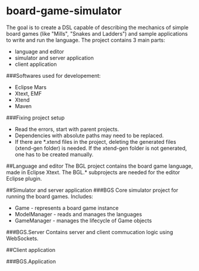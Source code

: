 # board-game-simulator
The goal is to create a DSL capable of describing the mechanics of simple board games (like "Mills", "Snakes and Ladders") and sample applications to write and run the language.
The project contains 3 main parts:
* language and editor
* simulator and server application
* client application

###Softwares used for developement:
* Eclipse Mars
* Xtext, EMF
* Xtend
* Maven

###Fixing project setup
* Read the errors, start with parent projects. 
* Dependencies with absolute paths may need to be replaced.
* If there are *.xtend files in the project, deleting the generated files (xtend-gen folder) is needed. If the xtend-gen folder is not generated, one has to be created manually.

##Language and editor
The BGL project contains the board game language, made in Eclipse Xtext. The BGL.* subprojects are needed for the editor Eclipse plugin.

##Simulator and server application
###BGS
Core simulator project for running the board games. Includes:
* Game - represents a board game instance
* ModelManager - reads and manages the languages
* GameManager - manages the lifecycle of Game objects

###BGS.Server
Contains server and client commucation logic using WebSockets.

##Client application

###BGS.Application

